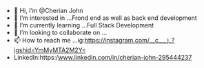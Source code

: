 - 👋 Hi, I’m @Cherian John
- 👀 I’m interested in ...Frond end as well as back end development
- 🌱 I’m currently learning ...Full Stack Development
- 💞️ I’m looking to collaborate on ...
- 📫 How to reach me ...ig:https://instagram.com/__c___j_?igshid=YmMyMTA2M2Y=
- LinkedIn:https:/www.linkedin.com/in/cherian-john-295444237

<!---
Cherian John is a ✨ special ✨ repository because its `README.md` (this file) appears on your GitHub profile.
You can click the Preview link to take a look at your changes.
--->

